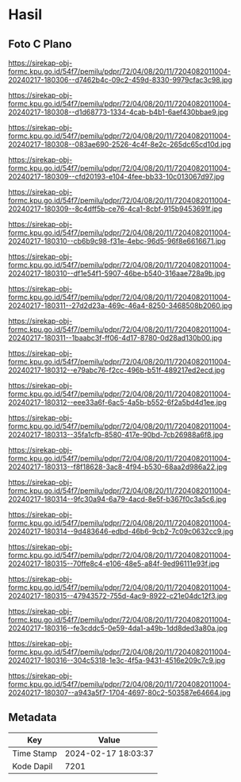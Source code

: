 # Hasil

## Foto C Plano

https://sirekap-obj-formc.kpu.go.id/54f7/pemilu/pdpr/72/04/08/20/11/7204082011004-20240217-180306--d7462b4c-09c2-459d-8330-9979cfac3c98.jpg

https://sirekap-obj-formc.kpu.go.id/54f7/pemilu/pdpr/72/04/08/20/11/7204082011004-20240217-180308--d1d68773-1334-4cab-b4b1-6aef430bbae9.jpg

https://sirekap-obj-formc.kpu.go.id/54f7/pemilu/pdpr/72/04/08/20/11/7204082011004-20240217-180308--083ae690-2526-4c4f-8e2c-265dc65cd10d.jpg

https://sirekap-obj-formc.kpu.go.id/54f7/pemilu/pdpr/72/04/08/20/11/7204082011004-20240217-180309--cfd20193-e104-4fee-bb33-10c013067d97.jpg

https://sirekap-obj-formc.kpu.go.id/54f7/pemilu/pdpr/72/04/08/20/11/7204082011004-20240217-180309--8c4dff5b-ce76-4ca1-8cbf-915b9453691f.jpg

https://sirekap-obj-formc.kpu.go.id/54f7/pemilu/pdpr/72/04/08/20/11/7204082011004-20240217-180310--cb6b9c98-f31e-4ebc-96d5-96f8e6616671.jpg

https://sirekap-obj-formc.kpu.go.id/54f7/pemilu/pdpr/72/04/08/20/11/7204082011004-20240217-180310--df1e54f1-5907-46be-b540-316aae728a9b.jpg

https://sirekap-obj-formc.kpu.go.id/54f7/pemilu/pdpr/72/04/08/20/11/7204082011004-20240217-180311--27d2d23a-469c-46a4-8250-3468508b2060.jpg

https://sirekap-obj-formc.kpu.go.id/54f7/pemilu/pdpr/72/04/08/20/11/7204082011004-20240217-180311--1baabc3f-ff06-4d17-8780-0d28ad130b00.jpg

https://sirekap-obj-formc.kpu.go.id/54f7/pemilu/pdpr/72/04/08/20/11/7204082011004-20240217-180312--e79abc76-f2cc-496b-b51f-489217ed2ecd.jpg

https://sirekap-obj-formc.kpu.go.id/54f7/pemilu/pdpr/72/04/08/20/11/7204082011004-20240217-180312--eee33a6f-6ac5-4a5b-b552-6f2a5bd4d1ee.jpg

https://sirekap-obj-formc.kpu.go.id/54f7/pemilu/pdpr/72/04/08/20/11/7204082011004-20240217-180313--35fa1cfb-8580-417e-90bd-7cb26988a6f8.jpg

https://sirekap-obj-formc.kpu.go.id/54f7/pemilu/pdpr/72/04/08/20/11/7204082011004-20240217-180313--f8f18628-3ac8-4f94-b530-68aa2d986a22.jpg

https://sirekap-obj-formc.kpu.go.id/54f7/pemilu/pdpr/72/04/08/20/11/7204082011004-20240217-180314--9fc30a94-6a79-4acd-8e5f-b367f0c3a5c6.jpg

https://sirekap-obj-formc.kpu.go.id/54f7/pemilu/pdpr/72/04/08/20/11/7204082011004-20240217-180314--9d483646-edbd-46b6-9cb2-7c09c0632cc9.jpg

https://sirekap-obj-formc.kpu.go.id/54f7/pemilu/pdpr/72/04/08/20/11/7204082011004-20240217-180315--70ffe8c4-e106-48e5-a84f-9ed96111e93f.jpg

https://sirekap-obj-formc.kpu.go.id/54f7/pemilu/pdpr/72/04/08/20/11/7204082011004-20240217-180315--47943572-755d-4ac9-8922-c21e04dc12f3.jpg

https://sirekap-obj-formc.kpu.go.id/54f7/pemilu/pdpr/72/04/08/20/11/7204082011004-20240217-180316--fe3cddc5-0e59-4da1-a49b-1dd8ded3a80a.jpg

https://sirekap-obj-formc.kpu.go.id/54f7/pemilu/pdpr/72/04/08/20/11/7204082011004-20240217-180316--304c5318-1e3c-4f5a-9431-4516e209c7c9.jpg

https://sirekap-obj-formc.kpu.go.id/54f7/pemilu/pdpr/72/04/08/20/11/7204082011004-20240217-180307--a943a5f7-1704-4697-80c2-503587e64664.jpg


## Metadata

| Key        | Value               |
| ---------- | ------------------- |
| Time Stamp | 2024-02-17 18:03:37 |
| Kode Dapil | 7201                |



